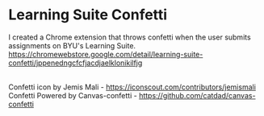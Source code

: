 # Learning Suite Confetti

I created a Chrome extension that throws confetti when the user submits assignments on BYU's Learning Suite.   
https://chromewebstore.google.com/detail/learning-suite-confetti/jppenedngcfcfjacdjaelklonikilfjg
  <br />
<br />
    
Confetti icon by Jemis Mali - https://iconscout.com/contributors/jemismali   
Confetti Powered by Canvas-confetti - https://github.com/catdad/canvas-confetti   
